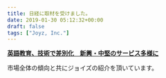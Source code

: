 ```yaml
---
title: 日経に取材を受けました。
date: 2019-01-30 05:12:32+00:00
draft: false
tags: ["Joyz, Inc."]
---
```


**[英語教育、技術で差別化　新興・中堅のサービス多様に](https://www.nikkei.com/article/DGXMZO40460310V20C19A1FFR000/)**

市場全体の傾向と共にジョイズの紹介を頂いています。
